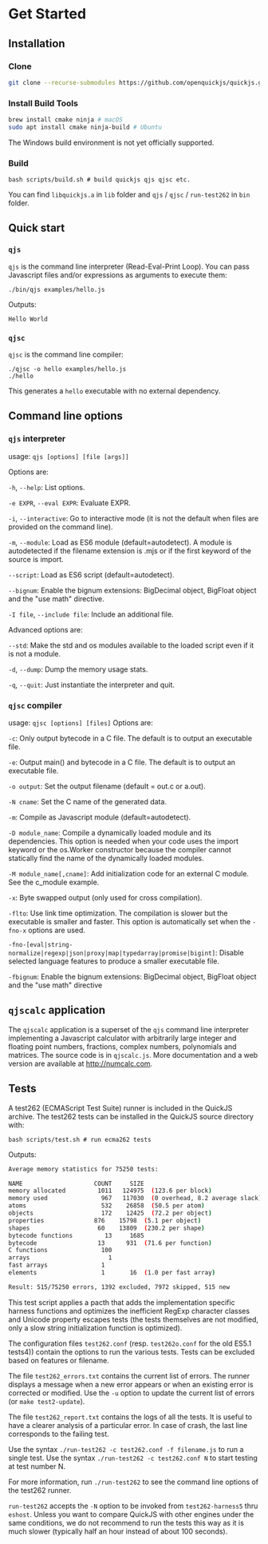 # Get Started

## Installation

### Clone

```bash copy
git clone --recurse-submodules https://github.com/openquickjs/quickjs.git
```

### Install Build Tools

```bash copy
brew install cmake ninja # macOS
sudo apt install cmake ninja-build # Ubuntu
```

The Windows build environment is not yet officially supported.

### Build

```shell copy
bash scripts/build.sh # build quickjs qjs qjsc etc.
```

You can find `libquickjs.a` in `lib` folder and `qjs` / `qjsc` / `run-test262` in `bin` folder.

## Quick start

### `qjs`

`qjs` is the command line interpreter (Read-Eval-Print Loop). You can pass Javascript files and/or expressions as arguments to execute them:

```shell copy
./bin/qjs examples/hello.js
```

Outputs:

```shell
Hello World
```

### `qjsc`

`qjsc` is the command line compiler:

```shell bash
./qjsc -o hello examples/hello.js
./hello
```

This generates a `hello` executable with no external dependency.


## Command line options

### `qjs` interpreter

usage: `qjs [options] [file [args]]`

Options are:

`-h`, `--help`: List options.

`-e EXPR`, `--eval EXPR`: Evaluate EXPR.

`-i`, `--interactive`: Go to interactive mode (it is not the default when files are provided on the command line).

`-m`, `--module`: Load as ES6 module (default=autodetect). A module is autodetected if the filename extension is .mjs or if the first keyword of the source is import.

`--script`: Load as ES6 script (default=autodetect).

`--bignum`: Enable the bignum extensions: BigDecimal object, BigFloat object and the "use math" directive.

`-I file`, `--include file`: Include an additional file.

Advanced options are:

`--std`: Make the std and os modules available to the loaded script even if it is not a module.

`-d`, `--dump`: Dump the memory usage stats.

`-q`, `--quit`: Just instantiate the interpreter and quit.


### `qjsc` compiler

usage: `qjsc [options] [files]`
Options are:

`-c`: Only output bytecode in a C file. The default is to output an executable file.

`-e`: Output main() and bytecode in a C file. The default is to output an executable file.

`-o output`: Set the output filename (default = out.c or a.out).

`-N cname`: Set the C name of the generated data.

`-m`: Compile as Javascript module (default=autodetect).

`-D module_name`: Compile a dynamically loaded module and its dependencies. This option is needed when your code uses the import keyword or the os.Worker constructor because the compiler cannot statically find the name of the dynamically loaded modules.

`-M module_name[,cname]`: Add initialization code for an external C module. See the c_module example.

`-x`: Byte swapped output (only used for cross compilation).

`-flto`: Use link time optimization. The compilation is slower but the executable is smaller and faster. This option is automatically set when the `-fno-x` options are used.

`-fno-[eval|string-normalize|regexp|json|proxy|map|typedarray|promise|bigint]`: Disable selected language features to produce a smaller executable file.

`-fbignum`: Enable the bignum extensions: BigDecimal object, BigFloat object and the "use math" directive

## `qjscalc` application

The `qjscalc` application is a superset of the `qjs` command line interpreter implementing a Javascript calculator with arbitrarily large integer and floating point numbers, fractions, complex numbers, polynomials and matrices. The source code is in `qjscalc.js`. More documentation and a web version are available at http://numcalc.com.

## Tests

A test262 (ECMAScript Test Suite) runner is included in the QuickJS archive. The test262 tests can be installed in the QuickJS source directory with:

```shell copy
bash scripts/test.sh # run ecma262 tests
```

Outputs:

```bash
Average memory statistics for 75250 tests:

NAME                    COUNT     SIZE
memory allocated         1011   124975  (123.6 per block)
memory used               967   117030  (0 overhead, 8.2 average slack)
atoms                     532    26858  (50.5 per atom)
objects                   172    12425  (72.2 per object)
properties              876    15798  (5.1 per object)
shapes                   60    13809  (230.2 per shape)
bytecode functions         13     1685
bytecode                 13      931  (71.6 per function)
C functions               100
arrays                      1
fast arrays               1
elements                  1       16  (1.0 per fast array)

Result: 515/75250 errors, 1392 excluded, 7972 skipped, 515 new
```

This test script applies a pacth that adds the implementation specific harness functions and optimizes the inefficient RegExp character classes and Unicode property escapes tests (the tests themselves are not modified, only a slow string initialization function is optimized).


The configuration files `test262.conf` (resp. `test262o.conf` for the old ES5.1 tests4)) contain the options to run the various tests. Tests can be excluded based on features or filename.

The file `test262_errors.txt` contains the current list of errors. The runner displays a message when a new error appears or when an existing error is corrected or modified. Use the `-u` option to update the current list of errors (or `make test2-update`).

The file `test262_report.txt` contains the logs of all the tests. It is useful to have a clearer analysis of a particular error. In case of crash, the last line corresponds to the failing test.

Use the syntax `./run-test262 -c test262.conf -f filename.js` to run a single test. Use the syntax `./run-test262 -c test262.conf N` to start testing at test number N.

For more information, run `./run-test262` to see the command line options of the test262 runner.

`run-test262` accepts the `-N` option to be invoked from `test262-harness5` thru `eshost`. Unless you want to compare QuickJS with other engines under the same conditions, we do not recommend to run the tests this way as it is much slower (typically half an hour instead of about 100 seconds).
